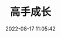 ---
pageComponent:
  name: Catalogue
  data:
    path: 05.高手成长
title: 高手成长
date: 2022-08-17 11:05:42
permalink: /grow/
sidebar: false
article: false
comment: false
editLink: false
---
